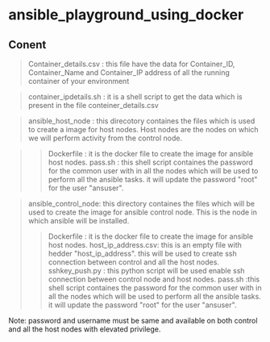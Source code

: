 # ansible_playground_using_docker

## Conent

> Container_details.csv : this file have the data for Container_ID, Container_Name and Container_IP address of all the running container of your environment

> container_ipdetails.sh :  it is a shell script to get the data which is present in the file conteiner_details.csv

> ansible_host_node : this direcotory containes the files which is used to create a image for host nodes. Host nodes are the nodes on which we will perform activity from the control node.

>> Dockerfile : it is the docker file to create the image for ansible host nodes.
>> pass.sh : this shell script containes the password for the common user with in all the nodes which will be used to perform all the ansible tasks. it will update the password "root" for the user "ansuser".

>ansible_control_node: this directory containes the files which will be used to create the image for ansible control node. This is the node in which ansible will be installed.
>> Dockerfile : it is the docker file to create the image for ansible host nodes.
>>host_ip_address.csv: this is an empty file with hedder "host_ip_address". this will be used to create ssh connection between control and all the host nodes.
>>sshkey_push.py : this python script will be used enable ssh connection between control node and host nodes.
>>pass.sh :this shell script containes the password for the common user with in all the nodes which will be used to perform all the ansible tasks. it will update the password "root" for the user "ansuser".

Note: password and username must be same and available on both control and all the host nodes with elevated privilege. 